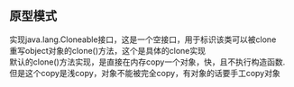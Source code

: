 ## 原型模式
实现java.lang.Cloneable接口，这是一个空接口，用于标识该类可以被clone  
重写object对象的clone()方法，这个是具体的clone实现  
默认的clone()方法实现，是直接在内存copy一个对象，快，且不执行构造函数.  
但是这个copy是浅copy，对象不能被完全copy，有对象的话要手工copy对象  

